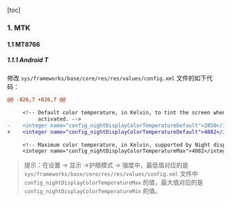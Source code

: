 [toc]

### 1. MTK

#### 1.1 MT8766

##### 1.1.1 Android T

修改 `sys/frameworks/base/core/res/res/values/config.xml` 文件的如下代码：

```diff
@@ -826,7 +826,7 @@
 
     <!-- Default color temperature, in Kelvin, to tint the screen when Night display is
          activated. -->
-    <integer name="config_nightDisplayColorTemperatureDefault">2850</integer>
+    <integer name="config_nightDisplayColorTemperatureDefault">4082</integer>
 
     <!-- Maximum color temperature, in Kelvin, supported by Night display. -->
     <integer name="config_nightDisplayColorTemperatureMax">4082</integer>
```

> 提示：在设置 -> 显示 ->护眼模式 -> 强度中，最低值对应的是 `sys/frameworks/base/core/res/res/values/config.xml` 文件中 `config_nightDisplayColorTemperatureMax` 的值，最大值对应的是 `config_nightDisplayColorTemperatureMin` 的值。